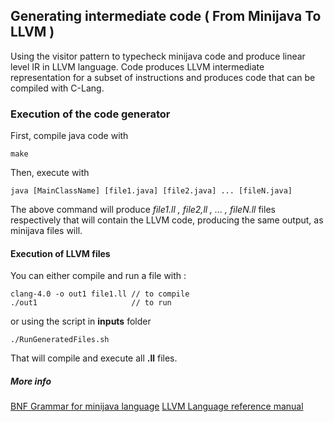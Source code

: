 ﻿## Generating intermediate code ( From Minijava To LLVM )

Using the visitor pattern to typecheck minijava code and produce linear level IR in LLVM  language. Code produces LLVM intermediate representation for a subset of instructions and produces code that can be compiled with C-Lang.

### Execution of the code generator

First, compile java code with 

    make
Then, execute with

   `java [MainClassName] [file1.java] [file2.java] ... [fileN.java]`

The above command will produce *file1.ll , file2,ll , ... , fileN.ll* files respectively that will contain the LLVM code, producing the same output, as minijava files will.

#### Execution of LLVM files

You can either compile and run a file with :

    clang-4.0 -o out1 file1.ll // to compile 
    ./out1                     // to run

or using the script in **inputs** folder

    ./RunGeneratedFiles.sh
That will compile and execute all  **.ll** files.

##### More info
[BNF Grammar for minijava language](http://cgi.di.uoa.gr/~thp06/project_files/minijava-new/minijava.html)
[LLVM Language reference manual](https://llvm.org/docs/LangRef.html#instruction-reference)
